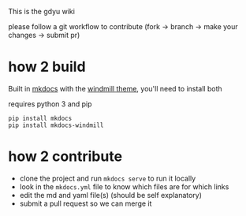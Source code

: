 This is the gdyu wiki

please follow a git workflow to contribute (fork -> branch -> make your changes -> submit pr)

# how 2 build
Built in [mkdocs](https://www.mkdocs.org/) with the [windmill theme](https://github.com/gristlabs/mkdocs-windmill), you'll need to install both

requires python 3 and pip
```
pip install mkdocs
pip install mkdocs-windmill
```



# how 2 contribute
- clone the project and run `mkdocs serve` to run it locally
- look in the `mkdocs.yml` file to know which files are for which links
- edit the md and yaml file(s) (should be self explanatory)
- submit a pull request so we can merge it
